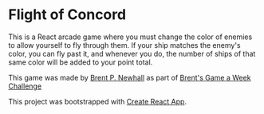 # Flight of Concord

This is a React arcade game where you must change the color of enemies to allow
yourself to fly through them. If your ship matches the enemy's color, you can
fly past it, and whenever you do, the number of ships of that same color will
be added to your point total.

This game was made by [Brent P. Newhall](http://brentnewhall.com) as part of
[Brent's Game a Week Challenge](https://s3.amazonaws.com/brents-portfolio/index.html)

This project was bootstrapped with
[Create React App](https://github.com/facebook/create-react-app).

